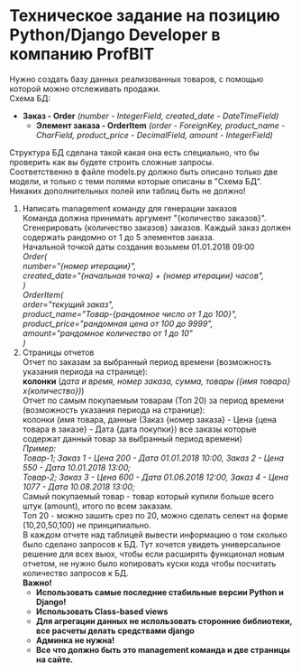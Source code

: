 # Техническое задание на позицию Python/Django Developer в компанию ProfBIT

Нужно создать базу данных реализованных товаров, с помощью которой можно отслеживать продажи.  
Схема БД:

- **Заказ - Order** *(number - IntegerField, created_date - DateTimeField)*
    - **Элемент заказа - OrderItem** *(order - ForeignKey, product_name - CharField, product_price - DecimalField,
      amount - IntegerField)*

Структура БД сделана такой какая она есть специально, что бы проверить как вы будете строить сложные запросы.  
Соответственно в файле models.py должно быть описано только две модели, и только с теми полями которые описаны в "Схема
БД".  
Никаких дополнительных полей или таблиц быть не должно!

1. Написать management команду для генерации заказов  
   Команда должна принимать аргумент "{количество заказов}".  
   Сгенерировать {количество заказов} заказов. Каждый заказ должен содержать рандомно от 1 до 5 элементов заказа.  
   Начальной точкой даты создания возьмем 01.01.2018 09:00  
   *Order(  
   number="{номер итерации}",  
   created_date="{начальная точка} + {номер итерации} часов",  
   )  
   OrderItem(  
   order="текущий заказ",  
   product_name="Товар-{рандомное число от 1 до 100}",  
   product_price="рандомная цена от 100 до 9999",  
   amount="рандомное количество от 1 до 10"  
   )*
2. Страницы отчетов  
   Отчет по заказам за выбранный период времени (возможность указания периода на странице):  
   **колонки** (*дата и время, номер заказа, сумма, товары ({имя товара}х{количество})*)  
   Отчет по самым покупаемым товарам (Топ 20) за период времени (возможность указания периода на странице):  
   колонки (имя товара, данные (Заказ {номер заказа} - Цена {цена товара в заказе} - Дата {дата покупки}) все заказы
   которые содержат данный товар за выбранный период времени)  
   *Пример:  
   Товар-1; Заказ 1 - Цена 200 - Дата 01.01.2018 10:00, Заказ 2 - Цена 550 - Дата 10.01.2018 13:00;  
   Товар-2; Заказ 3 - Цена 600 - Дата 01.06.2018 12:00, Заказ 4 - Цена 1077 - Дата 10.08.2018 13:00;*  
   Самый покупаемый товар - товар который купили больше всего штук (amount), итого по всем заказам.  
   Топ 20 - можно зашить срез по 20, можно сделать селект на форме (10,20,50,100) не принципиально.  
   В каждом отчете над таблицей вывести информацию о том сколько было сделано запросов к БД. Тут хочется увидеть
   универсальное решение для всех вьюх, чтобы если расширять функционал новым отчетом, не нужно было копировать куски
   кода чтобы посчитать количество запросов к БД.  
   **Важно!**
    - **Использовать самые последние стабильные версии Python и Django!**
    - **Использовать Class-based views**
    - **Для агрегации данных не использовать сторонние библиотеки, все расчеты делать средствами django**
    - **Админка не нужна!**
    - **Все что должно быть это management команда и две страницы на сайте.**
